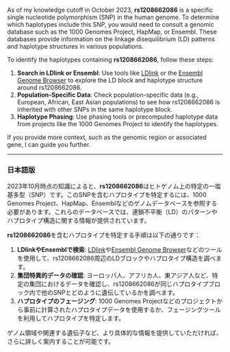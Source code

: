 As of my knowledge cutoff in October 2023, **rs1208662086** is a specific single nucleotide polymorphism (SNP) in the human genome. To determine which haplotypes include this SNP, you would need to consult a genomic database such as the 1000 Genomes Project, HapMap, or Ensembl. These databases provide information on the linkage disequilibrium (LD) patterns and haplotype structures in various populations.

To identify the haplotypes containing **rs1208662086**, follow these steps:

1. **Search in LDlink or Ensembl**: Use tools like [LDlink](https://ldlink.nci.nih.gov/) or the [Ensembl Genome Browser](https://www.ensembl.org/) to explore the LD block and haplotype structure around rs1208662086.
2. **Population-Specific Data**: Check population-specific data (e.g., European, African, East Asian populations) to see how rs1208662086 is inherited with other SNPs in the same haplotype block.
3. **Haplotype Phasing**: Use phasing tools or precomputed haplotype data from projects like the 1000 Genomes Project to identify the haplotypes.

If you provide more context, such as the genomic region or associated gene, I can guide you further.

---

### 日本語版
2023年10月時点の知識によると、**rs1208662086**はヒトゲノム上の特定の一塩基多型（SNP）です。このSNPを含むハプロタイプを特定するには、1000 Genomes Project、HapMap、Ensemblなどのゲノムデータベースを参照する必要があります。これらのデータベースでは、連鎖不平衡（LD）のパターンやハプロタイプ構造に関する情報が提供されています。

**rs1208662086**を含むハプロタイプを特定する手順は以下の通りです：

1. **LDlinkやEnsemblで検索**: [LDlink](https://ldlink.nci.nih.gov/)や[Ensembl Genome Browser](https://www.ensembl.org/)などのツールを使用して、rs1208662086周辺のLDブロックやハプロタイプ構造を調べます。
2. **集団特異的データの確認**: ヨーロッパ人、アフリカ人、東アジア人など、特定の集団におけるデータを確認し、rs1208662086が同じハプロタイプブロック内で他のSNPとどのように遺伝しているかを調べます。
3. **ハプロタイプのフェージング**: 1000 Genomes Projectなどのプロジェクトから事前に計算されたハプロタイプデータを使用するか、フェージングツールを利用してハプロタイプを特定します。

ゲノム領域や関連する遺伝子など、より具体的な情報を提供していただければ、さらに詳しく案内することが可能です。